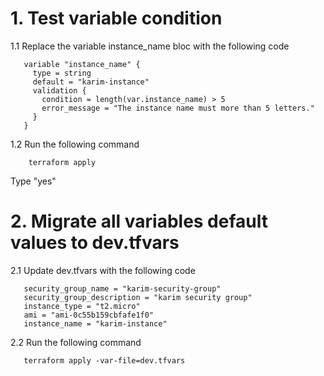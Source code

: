 # 1. Test variable condition

1.1 Replace the variable instance_name bloc with the following code
```
   variable "instance_name" {
     type = string
     default = "karim-instance"
     validation {
       condition = length(var.instance_name) > 5
       error_message = "The instance name must more than 5 letters."
     }
   }
```

1.2 Run the following command
```
    terraform apply
```
Type "yes"

# 2. Migrate all variables default values to dev.tfvars

2.1 Update dev.tfvars with the following code
```
   security_group_name = "karim-security-group"
   security_group_description = "karim security group"
   instance_type = "t2.micro"
   ami = "ami-0c55b159cbfafe1f0"
   instance_name = "karim-instance"
```

2.2 Run the following command

```
   terraform apply -var-file=dev.tfvars
```